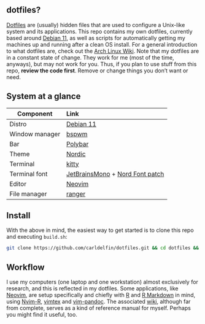 ## dotfiles?

[Dotfiles](https://en.wikipedia.org/wiki/Hidden_file_and_hidden_directory#Unix_and_Unix-like_environments) are (usually) hidden files that are used to configure a Unix-like system and its applications. This repo contains my own dotfiles, currently based around [Debian 11](https://www.debian.org/News/2021/20210814), as well as scripts for automatically getting my machines up and running after a clean OS install. For a general introduction to what dotfiles are, check out the [Arch Linux Wiki](https://wiki.archlinux.org/title/Dotfiles). Note that my dotfiles are in a constant state of change. They work for me (most of the time, anyways), but may not work for you. Thus, if you plan to use stuff from this repo, **review the code first**. Remove or change things you don’t want or need.

## System at a glance <a name = "system_at_a_glance"></a>

| Component           | Link                                            |
| --------------------| :-----------------------------------------------|
| Distro              | [Debian 11](https://www.debian.org/News/2021/20210814)|
| Window manager      | [bspwm](https://github.com/baskerville/bspwm)|
| Bar                 | [Polybar](https://github.com/polybar/polybar)|
| Theme               | [Nordic](https://github.com/EliverLara/Nordic)|
| Terminal            | [kitty](https://sw.kovidgoyal.net/kitty/)|
| Terminal font       | [JetBrainsMono](https://github.com/JetBrains/JetBrainsMono) + [Nord Font patch](https://www.nerdfonts.com/font-downloads)|
| Editor              | [Neovim](https://neovim.io/)|
| File manager        | [ranger](https://github.com/ranger/ranger)|

## Install <a name = "install"></a>

With the above in mind, the easiest way to get started is to clone this repo and executing `build.sh`:

```bash
git clone https://github.com/carldelfin/dotfiles.git && cd dotfiles && bash build.sh
```

## Workflow

I use my computers (one laptop and one workstation) almost exclusively for research, and this is reflected in my dotfiles. Some applications, like [Neovim](https://neovim.io/), are setup specifically and chiefly with [R](https://www.r-project.org/) and [R Markdown](https://rmarkdown.rstudio.com/) in mind, using [Nvim-R](https://github.com/jalvesaq/Nvim-R), [vimtex](https://github.com/lervag/vimtex) and [vim-pandoc](https://github.com/vim-pandoc/vim-pandoc). The associated [wiki](https://github.com/carldelfin/dotfiles/wiki), although far from complete, serves as a kind of reference manual for myself. Perhaps you might find it useful, too.
